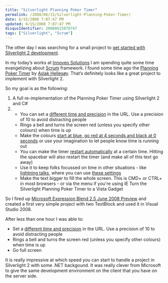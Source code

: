 ```yaml
---
title: "Silverlight Planning Poker Timer"
permalink: /2008/06/15/Silverlight-Planning-Poker-Timer/
date: 6/15/2008 7:07:47 PM
updated: 6/15/2008 7:07:47 PM
disqusIdentifier: 20080615070747
tags: ["Silverlight", "Scrum"]
---
```

<div class="wlWriterHeaderFooter" style="float:right; margin:0px; padding:0px 0px 4px 8px;"><script type="text/javascript">digg_url = "http://weblogs.asp.net/lkempe/archive/2008/06/15/silverlight-planning-poker-timer.aspx";digg_title = "Silverlight Planning Poker Timer";digg_bgcolor = "#FFFFFF";digg_skin = "normal";</script><script src="http://digg.com/tools/diggthis.js" type="text/javascript"></script><script type="text/javascript">digg_url = undefined;digg_title = undefined;digg_bgcolor = undefined;digg_skin = undefined;</script></div>

The other day I was searching for a small project to [get started with Silverlight 2 development](http://weblogs.asp.net/lkempe/archive/2008/06/13/silverlight-2-beta-2-unable-to-start-debugging.aspx). 
<!-- more -->

In my today’s works at [Innoveo Solutions](http://www.innoveo.com/) I am spending quite some time evangelizing about [Scrum](http://en.wikipedia.org/wiki/Scrum_(development)) framework. I found some time ago the [Planning Poker Timer](http://aslakhellesoy.com/planning_poker_timer/index.html) by [Aslak Hellesøy](http://blog.aslakhellesoy.com/). That’s definitely looks like a great project to implement with Silverlight 2.

So my goal is as the following:

1.  A full re-implementation of the Planning Poker Timer using Silverlight 2 and C#
2.  *   You can set a [different time and precision](http://aslakhellesoy.com/?precision=10&time=180) in the URL. Use a precision of 10 to avoid distracting people
    *   Rings a bell and turns the screen red (unless you specify other colours) when time is up
    *   Make the colours [start at blue, go red at 4 seconds and black at 0 seconds](http://aslakhellesoy.com/?precision=1&time=8&initialColour=0000ff&colours[4]=ff0000&colours[0]=000000) or use your imagination to let people know time is running out
    *   You can make the timer [restart automatically](http://aslakhellesoy.com/?precision=1&time=5&restartAt=-2) at a certain time. Hitting the spacebar will also restart the timer (and make all of this text go away)
    *   Use it to keep folks focussed on time in other situations - like [lightning talks](http://en.wikipedia.org/wiki/Lightning_Talk), where you can use [these settings](http://aslakhellesoy.com/?precision=10&time=600&restartAt=-120&colours[120]=ff0000&colours[0]=000000)
    *   Make the text bigger to fill the whole screen. This is CMD+ or CTRL+ in most browsers - or via the menu if you're using IE    Turn the Silverlight Planning Poker Timer to a Vista Gadget  

So I fired up [Microsoft Expression Blend 2.5 June 2008 Preview](http://www.microsoft.com/downloads/details.aspx?FamilyID=32a3e916-e681-4955-bc9f-cfba49273c7c) and created a first very simple project with two TextBlock and used it in Visual Studio 2008.

After less than one hour I was able to:

*   Set a [different time and precision](http://aslakhellesoy.com/?precision=10&time=180) in the URL. Use a precision of 10 to avoid distracting people
*   Rings a bell and turns the screen red (unless you specify other colours) when time is up
*   Go full screen  

It is really impressive at which speed you can start to handle a project in Silverlight 2 with some .NET backgound. It was really clever from Microsoft to give the same development environment on the client that you have on the server side.
